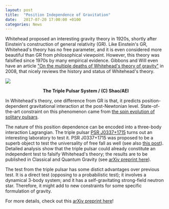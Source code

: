 ```yaml
---
layout: post
title:  "Position Independence of Gravitation"
date:   2017-07-20 17:00:00 +0100
categories: News
---
```


Whitehead proposed an interesting gravity theory in 1920s, shortly after
Einstein's construction of general relativity (GR). Like Einstein's GR,
Whitehead's theory has no free parameter, and it is even considered more
beautiful than GR from philosophical viewpoint. However, this theory was
falsified since 1970s by many empirical evidence. Gibbons and Will even have an
article ["On the multiple deaths of Whitehead's theory of
gravity"](https://arxiv.org/abs/gr-qc/0611006) in 2008, that nicely reviews the
history and status of Whitehead's theory.

![](http://os4elridr.bkt.clouddn.com/17-7-21/5102030.jpg)
<center><b>The Triple Pulsar System / (C) Shao/AEI</b></center>

In Whitehead's theory, one difference from GR is that, it predicts
position-dependent gravitational interaction at the post-Newtonian level.
State-of-the-art constraint on this phenomenon came from [the spin evolution of
solitary pulsars](https://arxiv.org/abs/1307.2637).

The nature of this position dependence can be encoded into a three-body
interaction Lagrangian. The triple pulsar [PSR
J0337+1715](https://arxiv.org/abs/1401.0535) turns out an interesting
laboratory to test it. PSR J0337+1715 was proposed to be a superb object to
test the universality of free fall as well (see also [this
post](http://friendshao.github.io/news/2016/03/14/triple-pulsar-tests-mass-triplets.html)).
Detailed analysis show that the triple pulsar could already constitute an
independent test to falsify Whitehead's theory; the results are to be published
in Classical and Quantum Gravity (see [arXiv preprint
here](https://arxiv.org/abs/1707.06535)). 

The test from the triple pulsar has some distict advantages over previous test.
It is a direct test (opposing to a probabilistic test); it involves a dynamical
3-body system; and it has a self-gravitating strong-field neutron star.
Therefore, it might add to new constraints for some specific formulation of
gravity.

For more details, check out this [arXiv preprint
here](https://arxiv.org/abs/1707.06535)!
